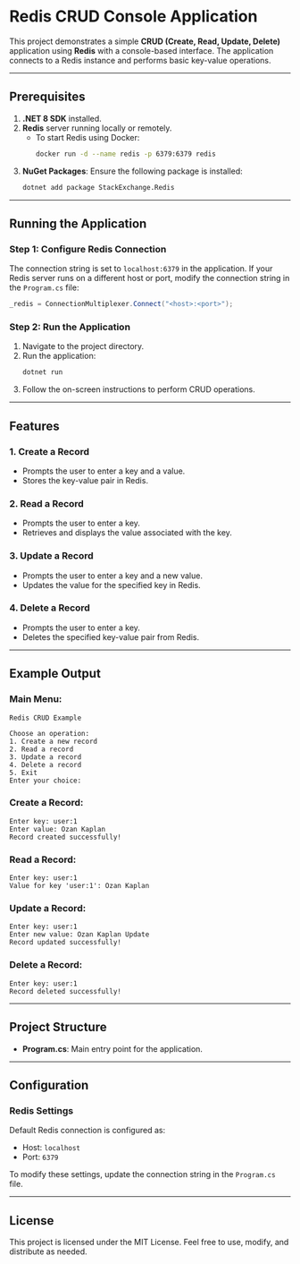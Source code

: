# Redis CRUD Console Application

This project demonstrates a simple **CRUD (Create, Read, Update, Delete)** application using **Redis** with a console-based interface. The application connects to a Redis instance and performs basic key-value operations.

---

## Prerequisites

1. **.NET 8 SDK** installed.
2. **Redis** server running locally or remotely.
   - To start Redis using Docker:
     ```bash
     docker run -d --name redis -p 6379:6379 redis
     ```
3. **NuGet Packages**: Ensure the following package is installed:
   ```bash
   dotnet add package StackExchange.Redis
   ```

---

## Running the Application

### Step 1: Configure Redis Connection

The connection string is set to `localhost:6379` in the application. If your Redis server runs on a different host or port, modify the connection string in the `Program.cs` file:
```csharp
_redis = ConnectionMultiplexer.Connect("<host>:<port>");
```

### Step 2: Run the Application

1. Navigate to the project directory.
2. Run the application:
   ```bash
   dotnet run
   ```
3. Follow the on-screen instructions to perform CRUD operations.

---

## Features

### 1. Create a Record
- Prompts the user to enter a key and a value.
- Stores the key-value pair in Redis.

### 2. Read a Record
- Prompts the user to enter a key.
- Retrieves and displays the value associated with the key.

### 3. Update a Record
- Prompts the user to enter a key and a new value.
- Updates the value for the specified key in Redis.

### 4. Delete a Record
- Prompts the user to enter a key.
- Deletes the specified key-value pair from Redis.

---

## Example Output

### Main Menu:
```
Redis CRUD Example

Choose an operation:
1. Create a new record
2. Read a record
3. Update a record
4. Delete a record
5. Exit
Enter your choice:
```

### Create a Record:
```
Enter key: user:1
Enter value: Ozan Kaplan
Record created successfully!
```

### Read a Record:
```
Enter key: user:1
Value for key 'user:1': Ozan Kaplan
```

### Update a Record:
```
Enter key: user:1
Enter new value: Ozan Kaplan Update
Record updated successfully!
```

### Delete a Record:
```
Enter key: user:1
Record deleted successfully!
```

---

## Project Structure

- **Program.cs**: Main entry point for the application.

---

## Configuration

### Redis Settings
Default Redis connection is configured as:
- Host: `localhost`
- Port: `6379`

To modify these settings, update the connection string in the `Program.cs` file.

---

## License
This project is licensed under the MIT License. Feel free to use, modify, and distribute as needed.

